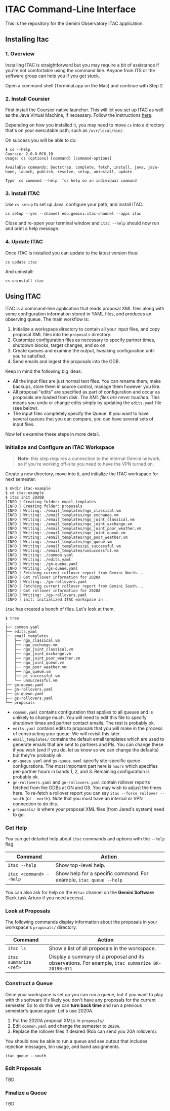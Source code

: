 # ITAC Command-Line Interface

This is the repository for the Gemini Observatory ITAC application.

## Installing Itac

### 1. Overview

Installing ITAC is straightforward but you may require a bit of assistance if you're not comfortable using the command line. Anyone from ITS or the software group can help you if you get stuck.

Open a command shell (Terminal.app on the Mac) and continue with Step 2.

### 2. Install Coursier

First install the Coursier native launcher. This will let you set up ITAC as well as the Java Virtual Machine, if necessary. Follow the instructions [here](https://get-coursier.io/docs/cli-overview.html#install-native-launcher).

Depending on how you installed it, you may need to move `cs` into a directory that's on your executable path, such as `/usr/local/bin/`.

On success you will be able to do:

```
$ cs --help
Coursier 2.0.0-RC6-10
Usage: cs [options] [command] [command-options]

Available commands: bootstrap, complete, fetch, install, java, java-home, launch, publish, resolve, setup, uninstall, update

Type  cs command --help  for help on an individual command
```

### 3. Install ITAC

Use `cs setup` to set up Java, configure your path, and install ITAC.

```
cs setup --yes --channel edu.gemini:itac-channel --apps itac
```

Close and re-open your terminal window and `itac --help` should now run and print a help message.

### 4. Update ITAC

Once ITAC is installed you can update to the latest version thus:

```
cs update itac
```

And uninstall:

```
cs uninstall itac
```

## Using ITAC

ITAC is a command-line application that reads proposal XML files along with some configuration information stored in YAML files, and produces an observing queue. The main workflow is:

1. Initialize a workspace directory to contain all your input files, and copy proposal XML files into the `proposals` directory.
1. Customize configuration files as necessary to specify partner times, shutdown blocks, target changes, and so on.
1. Create queues and examine the output, tweaking configuration until you're satisfied.
1. Send emails and ingest the proposals into the ODB.

Keep in mind the following big ideas:

- All the input files are just normal text files. You can rename them, make backups, store them in source control, manage them however you like.
- All proposal "edits" are specified as part of configuration and occur as proposals are loaded from disk. *The XML files are never touched.* This means you undo or change edits simply by updating the `edits.yaml` file (see below).
- The input files completely specify the Queue. If you want to have several queues that you can compare, you can have several sets of input files.

Now let's examine these steps in more detail.

### Initialize and Configure an ITAC Workspace

> **Note:** this step requires a connection to the internal Gemini network, so if you're working off-site you need to have the VPN turned on.

Create a new directory, move into it, and initialize the ITAC workspace for next semester.

```
$ mkdir itac-example
$ cd itac-example
$ itac init 2020B
[INFO ] Creating folder: email_templates
[INFO ] Creating folder: proposals
[INFO ] Writing: ./email_templates/ngo_classical.vm
[INFO ] Writing: ./email_templates/ngo_exchange.vm
[INFO ] Writing: ./email_templates/ngo_joint_classical.vm
[INFO ] Writing: ./email_templates/ngo_joint_exchange.vm
[INFO ] Writing: ./email_templates/ngo_joint_poor_weather.vm
[INFO ] Writing: ./email_templates/ngo_joint_queue.vm
[INFO ] Writing: ./email_templates/ngo_poor_weather.vm
[INFO ] Writing: ./email_templates/ngo_queue.vm
[INFO ] Writing: ./email_templates/pi_successful.vm
[INFO ] Writing: ./email_templates/unsuccessful.vm
[INFO ] Writing: ./common.yaml
[INFO ] Writing: ./edits.yaml
[INFO ] Writing: ./gn-queue.yaml
[INFO ] Writing: ./gs-queue.yaml
[INFO ] Fetching current rollover report from Gemini North...
[INFO ] Got rollover information for 2020A
[INFO ] Writing: ./gn-rollovers.yaml
[INFO ] Fetching current rollover report from Gemini South...
[INFO ] Got rollover information for 2020A
[INFO ] Writing: ./gs-rollovers.yaml
[INFO ] init: initialized ITAC workspace in .
```

`itac` has created a bunch of files. Let's look at them.

```
$ tree
.
├── common.yaml
├── edits.yaml
├── email_templates
│   ├── ngo_classical.vm
│   ├── ngo_exchange.vm
│   ├── ngo_joint_classical.vm
│   ├── ngo_joint_exchange.vm
│   ├── ngo_joint_poor_weather.vm
│   ├── ngo_joint_queue.vm
│   ├── ngo_poor_weather.vm
│   ├── ngo_queue.vm
│   ├── pi_successful.vm
│   └── unsuccessful.vm
├── gn-queue.yaml
├── gn-rollovers.yaml
├── gs-queue.yaml
├── gs-rollovers.yaml
└── proposals
```

- `common.yaml` contains configuration that applies to all queues and is unlikely to change much. You will need to edit this file to specify shutdown times and partner contact emails. The rest is probably ok.
- `edits.yaml` contains edits to proposals that you will make in the process of constructing your queue. We will revisit this later.
- `email_templates/` contains the default email templates which are used to generate emails that are sent to partners and PIs. You can change these if you wish (and if you do, let us know so we can change the defaults) but they're probably ok.
- `gn-queue.yaml` and `gs-queue.yaml` specify site-specific queue configurations. The most important part here is `hours` which specifies per-partner hours in bands 1, 2, and 3. Remaining configuration is probably ok.
- `gn-rollovers.yaml` and `gn-rollovers.yaml` contain rollover reports fetched from the ODBs at GN and GS. You may wish to adjust the times here. To re-fetch a rollover report you can say `itac --force rollover --south` (or `--north`). Note that you must have an internal or VPN connection to do this.
- `proposals/` is where your proposal XML files (from Jared's system) need to go.

### Get Help

You can get detailed help about `itac` commands and options with the `--help` flag.

| Command | Action |
|--|--|
| `itac --help` | Show top-level help. |
| `itac <command> --help` | Show help for a specific command. For example, `itac queue --help` |

You can also ask for help on the `#itac` channel on the **Gemini Software** Slack (ask Arturo if you need access).

### Look at Proposals

The following commands display information about the proposals in your workspace's `proposals/` directory.

| Command | Action |
|--|--|
|`itac ls` | Show a list of all proposals in the workspace. |
|`itac summarize <ref>` | Display a summary of a proposal and its observations. For example, `itac summarize BR-2019B-071` |

### Construct a Queue

Once your workspace is set up you can run a queue, but if you want to play with this software it's likely you don't have any proposals for the current semester. So to do this we can **turn back time** and run a previous semester's queue again. Let's use 2020A.

1. Put the 2020A proposal XMLs in `proposals/`.
1. Edit `common.yaml` and change the semester to `2020A`.
1. Replace the rollover files if desired (Rob can send you 20A rollovers).

You should now be able to run a queue and see output that includes rejection messages, bin usage, and band assignments.

```
itac queue --south
```

### Edit Proposals

TBD

### Finalize a Queue

TBD